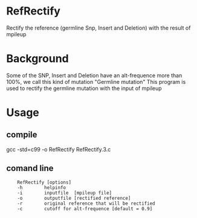 # RefRectify
Rectify the reference (germline Snp, Insert and Deletion) with the result of mpileup

# Background
Some of the SNP, Insert and Deletion have an alt-frequence more than 100%, we call this kind of mutation "Germline mutation"
This program is used to rectify the germline mutation with the input of mpileup

# Usage
## compile
gcc -std=c99 -o RefRectify RefRectify.3.c
## comand line
        RefRectify [options]
        -h        helpinfo
        -i        inputfile  [mpileup file]
        -o        outputfile [rectified reference]
        -r        original reference that will be rectified
        -c        cutoff for alt-frequence [default = 0.9]
